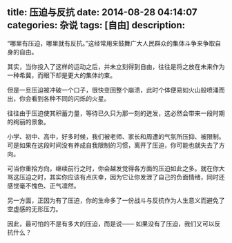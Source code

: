 title: 压迫与反抗
date: 2014-08-28 04:14:07
categories: 杂说
tags: [自由]
description: 
---
“哪里有压迫，哪里就有反抗。”这经常用来鼓舞广大人民群众的集体斗争来争取自身的自由。

其实，当你投入了这样的运动之后，并未立刻得到自由，往往是将之放在未来作为一种希冀，而眼下却是更大的集体约束。

但是一旦压迫被冲破一个口子，很快变回整个崩溃，此时个体便易如火山般喷涌而出，你会看到各种不同的闪烁的火星。

往往由于压迫使其积蓄力量，等待已久只为那一刻的迸发，这必然会带来一段时期的绚丽的景象。

小学、初中、高中，好多时候，我们被老师、家长和周遭的气氛所压抑、被限制。可是如果在这段时间没有养成自我限制的习惯，离开了压迫，你可能也就失去了方向。

可当你重拾方向，继续前行之时，你会越发觉得各方面的压迫如此之多。就在你大骂这压迫之时，其实你应该有点庆幸，因为它让你发泄了自己的负面情绪，同时还感觉毫不愧色、正气凛然。

另一方面，正因为有了压迫，你的生命多了一份战斗与反抗作为人生意义而避免了空虚感的无形压力。

因此，最可怕的不是有多大的压迫，而是说——
如果没有了压迫，我们又可以反抗什么？
